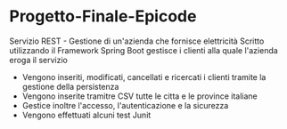 # Progetto-Finale-Epicode
Servizio REST - Gestione di un'azienda che fornisce elettricità
Scritto utilizzando il Framework Spring Boot gestisce i clienti alla quale l'azienda eroga il servizio
- Vengono inseriti, modificati, cancellati e ricercati i clienti tramite la gestione della persistenza
- Vengono inserite tramitre CSV tutte le citta e le province italiane
- Gestice inoltre l'accesso, l'autenticazione e la sicurezza 
- Vengono effettuati alcuni test Junit
